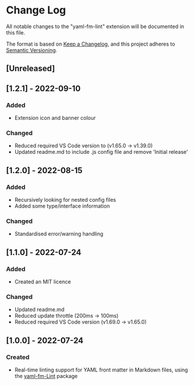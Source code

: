 # Change Log

All notable changes to the "yaml-fm-lint" extension will be documented in this file.

The format is based on [Keep a Changelog](https://keepachangelog.com/en/1.0.0/),
and this project adheres to [Semantic Versioning](https://semver.org/spec/v2.0.0.html).

## [Unreleased]

## [1.2.1] - 2022-09-10

### Added

- Extension icon and banner colour

### Changed

- Reduced required VS Code version to (v1.65.0 -> v1.39.0)
- Updated readme.md to include .js config file and remove 'Initial release'

## [1.2.0] - 2022-08-15

### Added

- Recursively looking for nested config files
- Added some type/interface information

### Changed

- Standardised error/warning handling

## [1.1.0] - 2022-07-24

### Added

- Created an MIT licence

### Changed

- Updated readme.md
- Reduced update throttle (200ms -> 100ms)
- Reduced required VS Code version (v1.69.0 -> v1.65.0)

## [1.0.0] - 2022-07-24

### Created

- Real-time linting support for YAML front matter in Markdown files, using the [yaml-fm-Lint](https://github.com/leneti/yaml-fm-lint) package